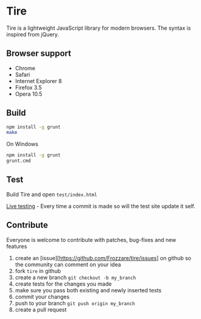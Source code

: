 # Tire

Tire is a lightweight JavaScript library for modern browsers. The syntax is inspired from jQuery.

## Browser support

* Chrome
* Safari
* Internet Explorer 8
* Firefox 3.5
* Opera 10.5

## Build

```sh
npm install -g grunt
make
```

On Windows
  
```sh
npm install -g grunt
grunt.cmd
```

## Test

  Build Tire and open `test/index.html`
  
  [Live testing](http://tire.forsmo.me) - Every time a commit is made so will the test site update it self.

## Contribute

Everyone is welcome to contribute with patches, bug-fixes and new features

1. create an [issue][https://github.com/Frozzare/tire/issues] on github so the community can comment on your idea
2. fork `tire` in github
3. create a new branch `git checkout -b my_branch`
4. create tests for the changes you made
5. make sure you pass both existing and newly inserted tests
6. commit your changes
7. push to your branch `git push origin my_branch`
8. create a pull request